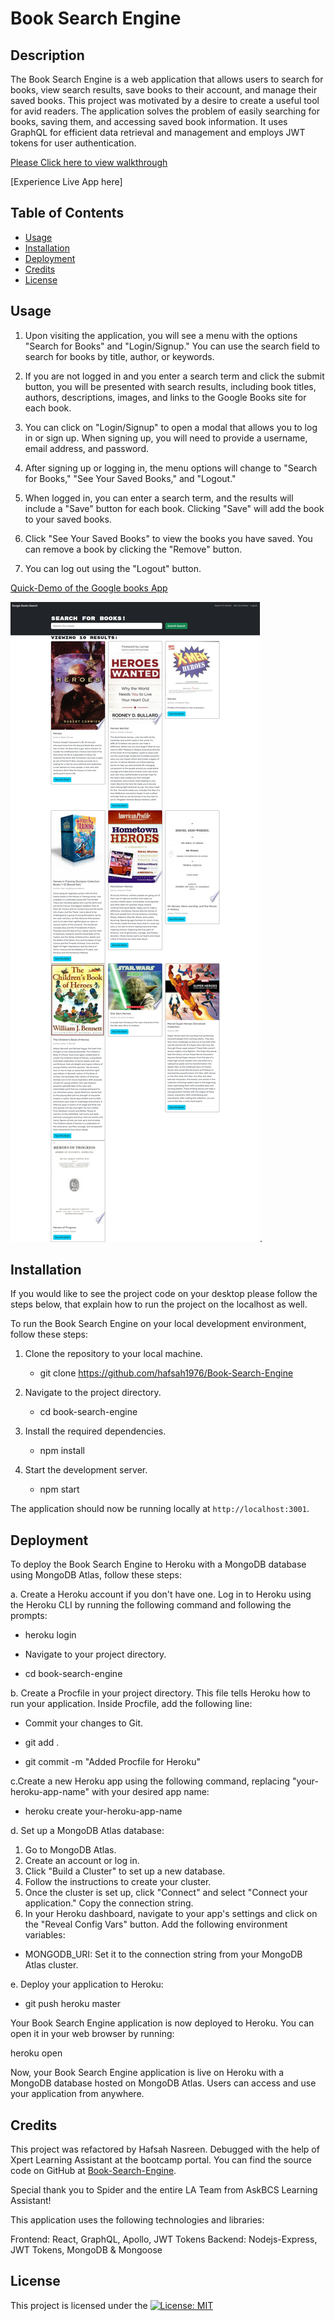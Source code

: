 # Book Search Engine

## Description

The Book Search Engine is a web application that allows users to search for books, view search results, save books to their account, and manage their saved books. This project was motivated by a desire to create a useful tool for avid readers. The application solves the problem of easily searching for books, saving them, and accessing saved book information. It uses GraphQL for efficient data retrieval and management and employs JWT tokens for user authentication.

[Please Click here to view walkthrough](https://watch.screencastify.com/v/bTz6vZBDuVFEexncv4Ku)

[Experience Live App here]

## Table of Contents

- [Usage](#usage)
- [Installation](#installation)
- [Deployment](#deployment)
- [Credits](#credits)
- [License](#license)

## Usage

1. Upon visiting the application, you will see a menu with the options "Search for Books" and "Login/Signup." You can use the search field to search for books by title, author, or keywords.

2. If you are not logged in and you enter a search term and click the submit button, you will be presented with search results, including book titles, authors, descriptions, images, and links to the Google Books site for each book.

3. You can click on "Login/Signup" to open a modal that allows you to log in or sign up. When signing up, you will need to provide a username, email address, and password.

4. After signing up or logging in, the menu options will change to "Search for Books," "See Your Saved Books," and "Logout."

5. When logged in, you can enter a search term, and the results will include a "Save" button for each book. Clicking "Save" will add the book to your saved books.

6. Click "See Your Saved Books" to view the books you have saved. You can remove a book by clicking the "Remove" button.

7. You can log out using the "Logout" button.

[Quick-Demo of the Google books App](https://watch.screencastify.com/v/6zePkGQ5IQL4COlZvzmZ)

![Google Book Search Results](/client/public/google-book-search-engine.png).

## Installation

If you would like to see the project code on your desktop please follow the steps below, that explain how to run the project on the localhost as well.

To run the Book Search Engine on your local development environment, follow these steps:

1. Clone the repository to your local machine.

    - git clone <https://github.com/hafsah1976/Book-Search-Engine>

2. Navigate to the project directory.

    - cd book-search-engine

3. Install the required dependencies.

    - npm install

4. Start the development server.
    - npm start

The application should now be running locally at `http://localhost:3001`.

## Deployment

To deploy the Book Search Engine to Heroku with a MongoDB database using MongoDB Atlas, follow these steps:

a. Create a Heroku account if you don't have one. Log in to Heroku using the Heroku CLI by running the following command and following the prompts:

- heroku login
- Navigate to your project directory.

- cd book-search-engine

b. Create a Procfile in your project directory. This file tells Heroku how to run your application. Inside Procfile, add the following line:

- Commit your changes to Git.

- git add .
- git commit -m "Added Procfile for Heroku"

c.Create a new Heroku app using the following command, replacing "your-heroku-app-name" with your desired app name:

- heroku create your-heroku-app-name

d. Set up a MongoDB Atlas database:

1. Go to MongoDB Atlas.
2. Create an account or log in.
3. Click "Build a Cluster" to set up a new database.
4. Follow the instructions to create your cluster.
5. Once the cluster is set up, click "Connect" and select "Connect your application." Copy the connection string.
6. In your Heroku dashboard, navigate to your app's settings and click on the "Reveal Config Vars" button. Add the following environment variables:

- MONGODB_URI: Set it to the connection string from your MongoDB Atlas cluster.

e. Deploy your application to Heroku:

- git push heroku master

Your Book Search Engine application is now deployed to Heroku. You can open it in your web browser by running:

heroku open

Now, your Book Search Engine application is live on Heroku with a MongoDB database hosted on MongoDB Atlas. Users can access and use your application from anywhere.

## Credits

This project was refactored by Hafsah Nasreen. Debugged with the help of Xpert Learning Assistant at the bootcamp portal.
You can find the source code on GitHub at [Book-Search-Engine](https://github.com/hafsah1976/Book-Search-Engine).

Special thank you to Spider and the entire LA Team from AskBCS Learning Assistant!

This application uses the following technologies and libraries:

Frontend: React, GraphQL, Apollo, JWT Tokens
Backend: Nodejs-Express, JWT Tokens, MongoDB &  Mongoose

## License

This project is licensed under the [![License: MIT](https://img.shields.io/badge/License-MIT-yellow.svg)](https://opensource.org/licenses/MIT)
